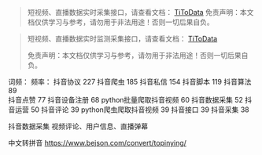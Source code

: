 


>
> 短视频、直播数据实时采集接口，请查看文档： [TiToData](https://www.titodata.com?from=douyinarticle)
免责声明：本文档仅供学习与参考，请勿用于非法用途！否则一切后果自负。

>
> 短视频、直播数据实时监测采集接口，请查看文档： [TiToData](https://www.titodata.com?from=douyinarticle)
>
> 免责声明：本文档仅供学习与参考，请勿用于非法用途！否则一切后果自负。


词频：                  频率：
抖音协议                227
抖音爬虫                185
抖音私信                154
抖音脚本                119
抖音算法                89  
抖音点赞                77
抖音设备注册             68
python批量爬取抖音视频    60
抖音数据采集             52
抖音运营                50
抖音评论                39
python爬虫爬取抖音视频    39
抖音接口                39
抖音采集                38

抖音数据采集 视频评论、用户信息、直播弹幕

中文转拼音
https://www.bejson.com/convert/topinying/
